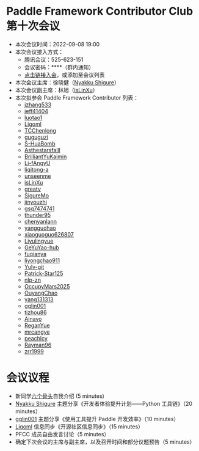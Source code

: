 # Paddle Framework Contributor Club 第十次会议

- 本次会议时间：2022-09-08 19:00
- 本次会议接入方式：
  - 腾讯会议：525-623-151
  - 会议密码：\*\*\*\*（群内通知）
  - [点击链接入会](https://meeting.tencent.com/dm/DRnH3aId2Hf4)，或添加至会议列表
- 本次会议主席：徐晓健（[Nyakku Shigure](https://github.com/SigureMo)）
- 本次会议副主席：林旭（[isLinXu](https://github.com/isLinXu)）
- 本次拟参会 Paddle Framework Contributor 列表：
  - [jzhang533](https://github.com/jzhang533)
  - [jeff41404](https://github.com/jeff41404)
  - [luotao1](https://github.com/luotao1)
  - [Ligoml](https://github.com/Ligoml)
  - [TCChenlong](https://github.com/TCChenlong)
  - [guguguzi](https://github.com/guguguzi)
  - [S-HuaBomb](https://github.com/S-HuaBomb)
  - [Asthestarsfalll](https://github.com/Asthestarsfalll)
  - [BrilliantYuKaimin](https://github.com/BrilliantYuKaimin)
  - [Li-fAngyU](https://github.com/Li-fAngyU)
  - [liqitong-a](https://github.com/liqitong-a)
  - [unseenme](https://github.com/unseenme)
  - [isLinXu](https://github.com/isLinXu)
  - [greatv](https://github.com/greatv)
  - [SigureMo](https://github.com/SigureMo)
  - [jinyouzhi](https://github.com/jinyouzhi)
  - [gsq7474741](https://github.com/gsq7474741)
  - [thunder95](https://github.com/thunder95)
  - [chenyanlann](https://github.com/chenyanlann)
  - [yangguohao](https://github.com/yangguohao)
  - [xiaoguoguo626807](https://github.com/xiaoguoguo626807)
  - [Liyulingyue](https://github.com/Liyulingyue)
  - [GeYuYao-hub](https://github.com/GeYuYao-hub)
  - [fuqianya](https://github.com/fuqianya)
  - [liyongchao911](https://github.com/liyongchao911)
  - [Yulv-git](https://github.com/Yulv-git)
  - [Patrick-Star125](https://github.com/Patrick-Star125)
  - [nlp-zn](https://github.com/nlp-zn)
  - [OccupyMars2025](https://github.com/OccupyMars2025)
  - [OuyangChao](https://github.com/OuyangChao)
  - [yang131313](https://github.com/yang131313)
  - [gglin001](https://github.com/gglin001)
  - [tizhou86](https://github.com/tizhou86)
  - [Ainavo](https://github.com/Ainavo)
  - [ReganYue](https://github.com/ReganYue)
  - [mrcangye](https://github.com/mrcangye)
  - [peachlcy](https://github.com/peachlcy)
  - [Rayman96](https://github.com/Rayman96)
  - [zrr1999](https://github.com/zrr1999)

# 会议议程

- 新同学[六个骨头](https://github.com/zrr1999)自我介绍 (5 minutes)
- [Nyakku Shigure](https://github.com/SigureMo) 主题分享《开发者体验提升计划——Python 工具链》（20 minutes）
- [gglin001](https://github.com/gglin001) 主题分享《使用工具提升 Paddle 开发效率》（10 minutes）
- [Ligoml](https://github.com/Ligoml) 信息同步《开源社区信息同步》（15 minutes）
- PFCC 成员自由发言讨论（5 minutes）
- 确定下次会议的主席与副主席，以及召开时间和部分议题预告（5 minutes）
